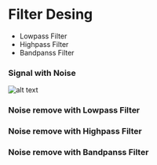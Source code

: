 # Filter Desing

- Lowpass Filter
- Highpass Filter
- Bandpanss Filter

### Signal with Noise
![alt text](https://github.com/Bakar31/RUET-Sessional-Codes/blob/master/2-2%5BModeling%20and%20Simulation%20Sessional%5D/Final%20Project/pics/full%20data%20output%20with%20low%20pass.png)

### Noise remove with Lowpass Filter

### Noise remove with Highpass Filter

### Noise remove with Bandpanss Filter